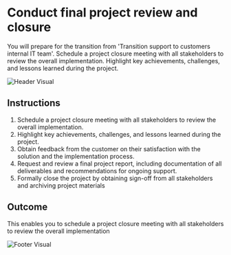 # Conduct final project review and closure

You will prepare for the transition from 'Transition support to customers internal IT team'. Schedule a project closure meeting with all stakeholders to review the overall implementation. Highlight key achievements, challenges, and lessons learned during the project.

![Header Visual](https://raw.githubusercontent.com/BriskenFinancials/use-case-template/main/cards/assets/UC10000426-V-04-top.png)

## Instructions

1. Schedule a project closure meeting with all stakeholders to review the overall implementation.
2. Highlight key achievements, challenges, and lessons learned during the project.
3. Obtain feedback from the customer on their satisfaction with the solution and the implementation process.
4. Request and review a final project report, including documentation of all deliverables and recommendations for ongoing support.
5. Formally close the project by obtaining sign-off from all stakeholders and archiving project materials

## Outcome

This enables you to schedule a project closure meeting with all stakeholders to review the overall implementation

![Footer Visual](https://raw.githubusercontent.com/BriskenFinancials/use-case-template/main/cards/assets/UC10000426-V-04-bottom.png)